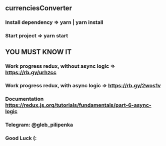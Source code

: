 ## currenciesConverter

### Install dependency => yarn | yarn install
### Start project => yarn start

## YOU MUST KNOW IT
### Work progress redux, without async logic => https://rb.gy/urhzcc
### Work progress redux, with async logic => https://rb.gy/2wos1v
### Documentation https://redux.js.org/tutorials/fundamentals/part-6-async-logic

### Telegram: @gleb_pilipenka
### Good Luck (:
